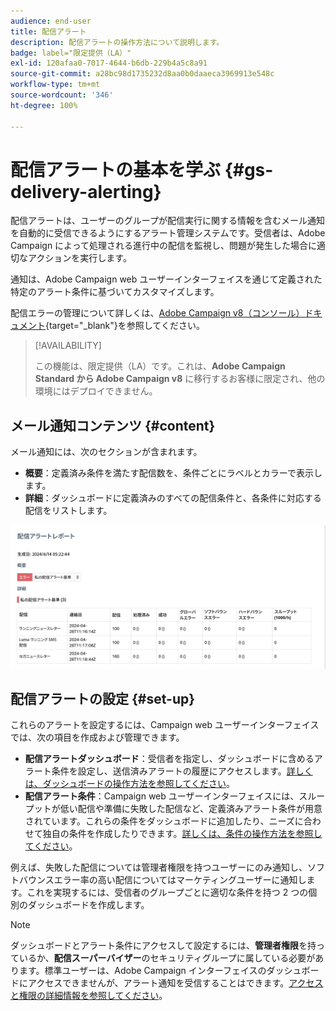 ```yaml
---
audience: end-user
title: 配信アラート
description: 配信アラートの操作方法について説明します。
badge: label="限定提供（LA）"
exl-id: 120afaa0-7017-4644-b6db-229b4a5c8a91
source-git-commit: a28bc98d1735232d8aa0b0daaeca3969913e548c
workflow-type: tm+mt
source-wordcount: '346'
ht-degree: 100%

---
```


# 配信アラートの基本を学ぶ {#gs-delivery-alerting}

配信アラートは、ユーザーのグループが配信実行に関する情報を含むメール通知を自動的に受信できるようにするアラート管理システムです。受信者は、Adobe Campaign によって処理される進行中の配信を監視し、問題が発生した場合に適切なアクションを実行します。

通知は、Adobe Campaign web ユーザーインターフェイスを通じて定義された特定のアラート条件に基づいてカスタマイズします。

配信エラーの管理について詳しくは、[Adobe Campaign v8（コンソール）ドキュメント](https://experienceleague.adobe.com/ja/docs/campaign/campaign-v8/send/failures/delivery-failures#send){target="_blank"}を参照してください。

>[!AVAILABILITY]
>
>この機能は、限定提供（LA）です。これは、**Adobe Campaign Standard から Adobe Campaign v8** に移行するお客様に限定され、他の環境にはデプロイできません。

## メール通知コンテンツ {#content}

メール通知には、次のセクションが含まれます。

* **概要**：定義済み条件を満たす配信数を、条件ごとにラベルとカラーで表示します。
* **詳細**：ダッシュボードに定義済みのすべての配信条件と、各条件に対応する配信をリストします。

![説明：このスクリーンショットは、「概要」セクションと「詳細」セクションを含む、メール通知レイアウトを示します。](assets/alerting-email.png)

## 配信アラートの設定 {#set-up}

これらのアラートを設定するには、Campaign web ユーザーインターフェイスでは、次の項目を作成および管理できます。

* **配信アラートダッシュボード**：受信者を指定し、ダッシュボードに含めるアラート条件を設定し、送信済みアラートの履歴にアクセスします。[詳しくは、ダッシュボードの操作方法を参照してください](../msg/delivery-alerting-dashboards.md)。
* **配信アラート条件**：Campaign web ユーザーインターフェイスには、スループットが低い配信や準備に失敗した配信など、定義済みアラート条件が用意されています。これらの条件をダッシュボードに追加したり、ニーズに合わせて独自の条件を作成したりできます。[詳しくは、条件の操作方法を参照してください](../msg/delivery-alerting-criteria.md)。

例えば、失敗した配信については管理者権限を持つユーザーにのみ通知し、ソフトバウンスエラー率の高い配信についてはマーケティングユーザーに通知します。これを実現するには、受信者のグループごとに適切な条件を持つ 2 つの個別のダッシュボードを作成します。

>[!NOTE]
>
>ダッシュボードとアラート条件にアクセスして設定するには、**管理者権限**&#x200B;を持っているか、**配信スーパーバイザー**&#x200B;のセキュリティグループに属している必要があります。標準ユーザーは、Adobe Campaign インターフェイスのダッシュボードにアクセスできませんが、アラート通知を受信することはできます。[アクセスと権限の詳細情報を参照してください](../get-started/permissions.md)。